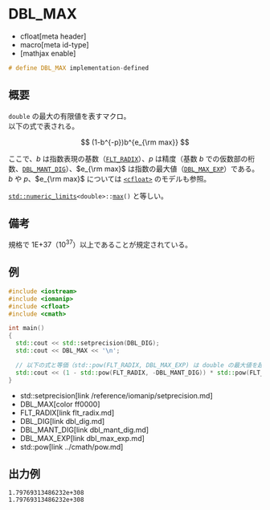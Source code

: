 # DBL_MAX
* cfloat[meta header]
* macro[meta id-type]
* [mathjax enable]

```cpp
# define DBL_MAX implementation-defined
```

## 概要
`double` の最大の有限値を表すマクロ。  
以下の式で表される。

$$
(1-b^{-p})b^{e_{\rm max}}
$$

ここで、$b$ は指数表現の基数（[`FLT_RADIX`](flt_radix.md)）、$p$ は精度（基数 $b$ での仮数部の桁数、[`DBL_MANT_DIG`](dbl_mant_dig.md)）、$e_{\rm max}$ は指数の最大値（[`DBL_MAX_EXP`](dbl_max_exp.md)）である。  
$b$ や $p$、$e_{\rm max}$ については [`<cfloat>`](../cfloat.md) のモデルも参照。

[`std::numeric_limits`](/reference/limits/numeric_limits.md)`<double>::`[`max`](/reference/limits/numeric_limits/max.md)`()` と等しい。


## 備考
規格で 1E+37（$10^{37}$）以上であることが規定されている。


## 例
```cpp example
#include <iostream>
#include <iomanip>
#include <cfloat>
#include <cmath>

int main()
{
  std::cout << std::setprecision(DBL_DIG);
  std::cout << DBL_MAX << '\n';

  // 以下の式と等価（std::pow(FLT_RADIX, DBL_MAX_EXP) は double の最大値を超えてしまうため、式を調整してある）
  std::cout << (1 - std::pow(FLT_RADIX, -DBL_MANT_DIG)) * std::pow(FLT_RADIX, DBL_MAX_EXP - 1) * FLT_RADIX << '\n';
}
```
* std::setprecision[link /reference/iomanip/setprecision.md]
* DBL_MAX[color ff0000]
* FLT_RADIX[link flt_radix.md]
* DBL_DIG[link dbl_dig.md]
* DBL_MANT_DIG[link dbl_mant_dig.md]
* DBL_MAX_EXP[link dbl_max_exp.md]
* std::pow[link ../cmath/pow.md]

## 出力例
```
1.79769313486232e+308
1.79769313486232e+308
```
